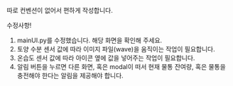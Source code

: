 따로 컨벤션이 없어서 편하게 작성합니다.

수정사항!
1. mainUI.py를 수정했습니다. 해당 화면을 확인해 주세요.
2. 토양 수분 센서 값에 따라 이미지 파일(wave)을 움직이는 작업이 필요합니다.
3. 온습도 센서 값에 따라 아이콘 옆에 값을 넣어주는 작업이 필요합니다.
4. 알림 버튼을 누르면 다른 화면, 혹은 modal이 떠서 현재 물통 잔여량, 혹은 물통을 충전해야 한다는 알림을 제공해야 합니다.